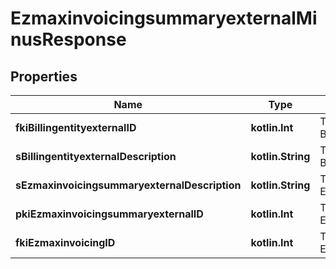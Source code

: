 
# EzmaxinvoicingsummaryexternalMinusResponse

## Properties
Name | Type | Description | Notes
------------ | ------------- | ------------- | -------------
**fkiBillingentityexternalID** | **kotlin.Int** | The unique ID of the Billingentityexternal | 
**sBillingentityexternalDescription** | **kotlin.String** | The description of the Billingentityexternal | 
**sEzmaxinvoicingsummaryexternalDescription** | **kotlin.String** | The description of the Ezmaxinvoicingsummaryexternal | 
**pkiEzmaxinvoicingsummaryexternalID** | **kotlin.Int** | The unique ID of the Ezmaxinvoicingsummaryexternal |  [optional]
**fkiEzmaxinvoicingID** | **kotlin.Int** | The unique ID of the Ezmaxinvoicing |  [optional]



